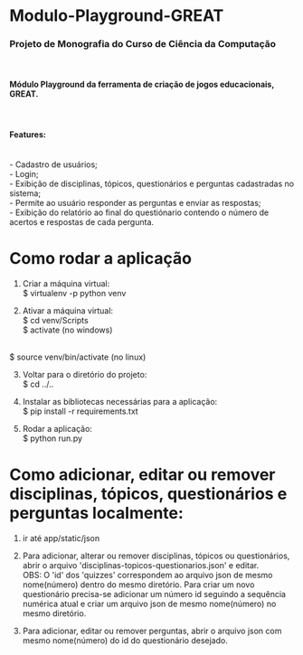 # Modulo-Playground-GREAT
<h3>Projeto de Monografia do Curso de Ciência da Computação</h3><br>
<h4>Módulo Playground da ferramenta de criação de jogos educacionais, GREAT.</h4><br>
<h4>Features:</h4><br>
- Cadastro de usuários;<br>
- Login;<br>
- Exibição de disciplinas, tópicos, questionários e perguntas cadastradas no sistema;<br>
- Permite ao usuário responder as perguntas e enviar as respostas;<br>
- Exibição do relatório ao final do questiónario contendo o número de acertos e respostas de cada pergunta.

# Como rodar a aplicação

1. Criar a máquina virtual:<br>
	$ virtualenv -p python venv
	
2. Ativar a máquina virtual:<br>
	$ cd venv/Scripts<br>
	$ activate  (no windows)<br>
  <br>
  $ source venv/bin/activate (no linux)
	
3. Voltar para o diretório do projeto:<br>
	$ cd ../..
	
4. Instalar as bibliotecas necessárias para a aplicação:<br>
	$ pip install -r requirements.txt
	
5. Rodar a aplicação:<br>
	$ python run.py
	
# Como adicionar, editar ou remover disciplinas, tópicos, questionários e perguntas localmente:
1. ir até app/static/json

2. Para adicionar, alterar ou remover disciplinas, tópicos ou questionários, abrir o arquivo 'disciplinas-topicos-questionarios.json' e editar.<br>
OBS: O 'id' dos 'quizzes' correspondem ao arquivo json de mesmo nome(número) dentro do mesmo diretório. Para criar um novo questionário precisa-se 
adicionar um número id seguindo a sequência numérica atual e criar um arquivo json de mesmo nome(número) no mesmo diretório.

3. Para adicionar, editar ou remover perguntas, abrir o arquivo json com mesmo nome(número) do id do questionário desejado.
